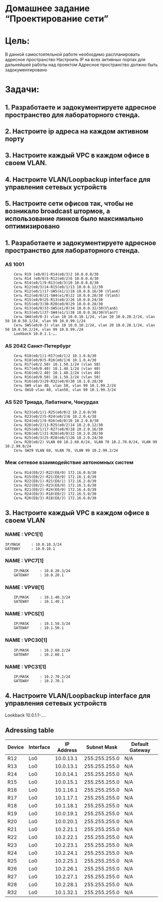 
# Домашнее задание  “Проектирование сети”

# Цель:
В данной самостоятельной работе необходимо распланировать адресное пространство
Настроить IP на всех активных портах для дальнейшей работы над проектом
Адресное пространство должно быть задокументировано


# Задачи: 
## 1. Разработаете и задокументируете адресное пространство для лабораторного стенда.
## 2. Настроите ip адреса на каждом активном порту
## 3. Настроите каждый VPC в каждом офисе в своем VLAN.
## 4. Настроите VLAN/Loopbackup interface для управления сетевых устройств
## 5. Настроите сети офисов так, чтобы не возникало broadcast штормов, а использование линков было максимально оптимизировано


## 1. Разработаете и задокументируете адресное пространство для лабораторного стенда.
### AS 1001
		Сеть R19 (e0/0)1-R14(e0/3)2 10.0.0.0/30
		Сеть R14 (e0/0)5-R12(e0/2)6 10.0.0.4/30
		Сеть R14(e0/1)9-R13(e0/3)10 10.0.0.8/30
		Сеть R12(e0/3)14-R15(e0/1)13 10.0.0.12/30
		Сеть R12(e0/1)17-SW5(e1/1)18 10.0.0.16/30 (Vlan4)
		Сеть R12(e0/0)21-SW4(e1/0)22 10.0.0.20/30 (Vlan5)
		Сеть R15(e0/0)25-R13(e0/2)26 10.0.0.24/30 
		Сеть R15(e0/3)30-R20(e0/0)29 10.0.0.28/30
		Сеть R13(e0/0)33-SW5(e1/0)34 10.0.0.32/30(Vlan6)
		Cеть R13(e0/1)37-SW4(e1/1)38 10.0.0.36/30(Vlan7)
		Сеть SW4(e0/0-3) vlan 10 10.0.10.1/24, vlan 20 10.0.20.2/24, vlan 50 10.0.50.1/24, vlan 99 10.0.99.1/24 
		Сеть SW5(e0/0-3) vlan 10 10.0.10.2/24, vlan 20 10.0.20.1/24, vlan 50 10.0.50.2/24, vlan 99 10.0.99./24
		Lookback 10.0.1.1-….

### AS 2042 Санкт-Петербург
		Сеть R18(e0/1)1-R17(e0/1)2 10.1.0.0/30 
		Сеть R18(e0/0)5-R16(e0/1)6 10.1.0.4/30 
		Сеть R17(e0/2.50) 10.1.50.1/24 (vlan 50)
		Сеть R17(e0/0.40) 10.1.40.1/24 (vlan 40)
		Сеть R16(e0/2.40) 10.1.40.2/24 (vlan 40)
		Сеть R16(e0/0.50) 10.1.50.2/24 (vlan 50)
		Сеть R16(e0/3)29-R32(e0/0)30 10.1.0.28/30 
		Сеть SW9 vlan 40, vlan 50, vlan 99 10.1.99.2/24
		Сеть SW10 vlan 40, vlan50, vlan 99 10.1.99.3/24


### AS 520 Триада, Лабатнаги, Чокурдах
		Сеть R23(e0/1)1-R25(e0/0)2 10.2.0.0/30
		Сеть R23(e0/2)5-R24(e0/2)6 10.2.0.4/30 
		Сеть R24(e0/1)9-R26(e0/0)10 10.2.0.8/30 
		Сеть R26(e0/2)13-R25(e0/2)14 10.2.0.12/30 
		Сеть R25(e0/1)17-R27(e0/0)18 10.2.0.16/30 
		Сеть R26(e0/1)21-R28(e0/0)22 10.2.0.20/30 
		Сеть R25(e0/3)25-R28(e0/1)26 10.2.0.24/30 
		Сеть R28(e0/2) VLAN 60 10.2.60.0/24, VLAN 70 10.2.70.0/24, VLAN 99 10.2.99.0/24
		Сеть SW29 VLAN 60, VLAN 70, VLAN 99 10.2.99.2/24

### Меж сетевое взаимодействие автономных систем
		Сеть R14(E0/2)-R22(E0/0) 172.16.0.0/30
		Сеть R15(E0/2)-R21(E0/0) 172.16.1.0/30
		Сеть R22(E0/1)-R21(E0/1) 172.16.2.0/30
		Сеть R22(E0/2)-R23(E0/0) 172.16.3.0/30
		Сеть R21(E0/2)-R24(E0/0) 172.16.4.0/30
		Сеть R24(E0/3)-R18(E0/2) 172.16.5.0/30
		Сеть R26(E0/3)-R18(E0/3) 172.16.6.0/30

## 3. Настроите каждый VPC в каждом офисе в своем VLAN


### NAME        : VPC1[1]
	IP/MASK     : 10.0.10.3/24
	GATEWAY     : 10.0.10.1

### NAME        : VPC7[1]
		IP/MASK     : 10.0.20.3/24
		GATEWAY     : 10.0.20.1

### NAME        : VPV8[1]
		IP/MASK     : 10.1.40.3/24
		GATEWAY     : 10.1.40.1

### NAME        : VPCS[1]
		IP/MASK     : 10.1.50.3/24
		GATEWAY     : 10.1.50.1

### NAME        : VPC30[1]
		IP/MASK     : 10.2.60.2/24
		GATEWAY     : 10.2.60.1

### NAME        : VPC31[1]
		IP/MASK     : 10.2.70.2/24
		GATEWAY     : 10.2.70.1






## 4. Настроите VLAN/Loopbackup interface для управления сетевых устройств

Lookback 10.0.1.1-….

## Adressing table 
| Device | Interface | IP Address |  Subnet Mask | Default Gateway|
|--------|-----------|------------|--------------|----------------|
| R12 	 |Lo0        | 10.0.13.1  | 255.255.255.0|       N/A      |
| R13 	 |Lo0        | 10.0.13.1  | 255.255.255.0|       N/A      |
| R14 	 |Lo0        | 10.0.14.1  | 255.255.255.0|       N/A      |
| R15 	 |Lo0        | 10.0.15.1  | 255.255.255.0|       N/A      |
| R16 	 |Lo0        | 10.1.16.1  | 255.255.255.0|       N/A      |
| R17 	 |Lo0        | 10.1.17.1  | 255.255.255.0|       N/A      |
| R18 	 |Lo0        | 10.1.18.1  | 255.255.255.0|       N/A      |
| R19 	 |Lo0        | 10.0.19.1  | 255.255.255.0|       N/A      |
| R20 	 |Lo0        | 10.0.20.1  | 255.255.255.0|       N/A      |
| R21 	 |Lo0        | 10.2.21.1  | 255.255.255.0|       N/A      |
| R22 	 |Lo0        | 10.2.22.1  | 255.255.255.0|       N/A      |
| R23	 |Lo0        | 10.2.23.1  | 255.255.255.0|       N/A      |
| R24 	 |Lo0        | 10.2.24.1  | 255.255.255.0|       N/A      |
| R25 	 |Lo0        | 10.2.25.1  | 255.255.255.0|       N/A      |
| R26 	 |Lo0        | 10.2.26.1  | 255.255.255.0|       N/A      |
| R27 	 |Lo0        | 10.2.27.1  | 255.255.255.0|       N/A      |
| R28 	 |Lo0        | 10.2.28.1  | 255.255.255.0|       N/A      |
| R32 	 |Lo0        | 10.1.32.1  | 255.255.255.0|       N/A      |


